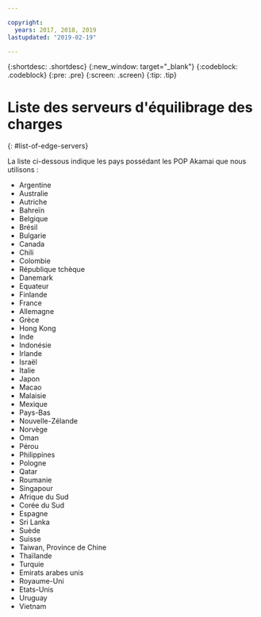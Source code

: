 ```yaml
---

copyright:
  years: 2017, 2018, 2019
lastupdated: "2019-02-19"

---
```


{:shortdesc: .shortdesc}
{:new_window: target="_blank"}
{:codeblock: .codeblock}
{:pre: .pre}
{:screen: .screen}
{:tip: .tip}

# Liste des serveurs d'équilibrage des charges
{: #list-of-edge-servers}

La liste ci-dessous indique les pays possédant les POP Akamai que nous utilisons :

* Argentine
* Australie
* Autriche
* Bahreïn
* Belgique
* Brésil
* Bulgarie
* Canada
* Chili
* Colombie
* République tchèque
* Danemark
* Equateur
* Finlande
* France
* Allemagne
* Grèce
* Hong Kong
* Inde
* Indonésie
* Irlande
* Israël
* Italie
* Japon
* Macao
* Malaisie
* Mexique
* Pays-Bas
* Nouvelle-Zélande
* Norvège
* Oman
* Pérou
* Philippines
* Pologne
* Qatar
* Roumanie
* Singapour
* Afrique du Sud
* Corée du Sud
* Espagne
* Sri Lanka
* Suède
* Suisse
* Taiwan, Province de Chine
* Thaïlande
* Turquie
* Emirats arabes unis
* Royaume-Uni
* Etats-Unis
* Uruguay
* Vietnam
